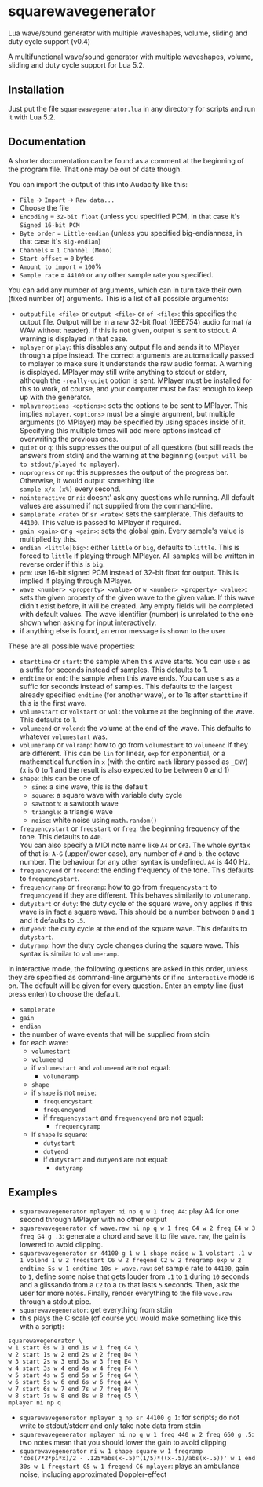 # squarewavegenerator
Lua wave/sound generator with multiple waveshapes, volume, sliding and duty cycle support (v0.4)

A multifunctional wave/sound generator with multiple waveshapes, volume, sliding and duty cycle support for Lua 5.2.

## Installation
Just put the file `squarewavegenerator.lua` in any directory for scripts and run it with Lua 5.2.

## Documentation
A shorter documentation can be found as a comment at the beginning of the program file. That one may be out of date though.

You can import the output of this into Audacity like this:
- `File` -> `Import` -> `Raw data...`
- Choose the file
- `Encoding` = `32-bit float` (unless you specified PCM, in that case it's `Signed 16-bit PCM`
- `Byte order` = `Little-endian` (unless you specified big-endianness, in that case it's `Big-endian`)
- `Channels` = `1 Channel (Mono)`
- `Start offset` = `0` bytes
- `Amount to import` = `100`%
- `Sample rate` = `44100` or any other sample rate you specified.

You can add any number of arguments, which can in turn take their own (fixed number of) arguments. This is a list of all possible arguments:
- `outputfile <file>` or `output <file>` or `of <file>`: this specifies the output file. Output will be in a raw 32-bit float (IEEE754) audio format (a WAV without header). If this is not given, output is sent to stdout. A warning is displayed in that case.
- `mplayer` or `play`: this disables any output file and sends it to MPlayer through a pipe instead. The correct arguments are automatically passed to mplayer to make sure it understands the raw audio format. A warning is displayed. MPlayer may still write anything to stdout or stderr, although the `-really-quiet` option is sent. MPlayer must be installed for this to work, of course, and your computer must be fast enough to keep up with the generator.
- `mplayeroptions <options>`: sets the options to be sent to MPlayer. This implies `mplayer`. `<options>` must be a single argument, but multiple arguments (to MPlayer) may be specified by using spaces inside of it. Specifying this multiple times will add more options instead of overwriting the previous ones.
- `quiet` or `q`: this suppresses the output of all questions (but still reads the answers from stdin) and the warning at the beginning (`output will be to stdout/played to mplayer`).
- `noprogress` or `np`: this suppresses the output of the progress bar. Otherwise, it would output something like\
`sample x/x (x%)` every second.
- `nointeractive` or `ni`: doesnt' ask any questions while running. All default values are assumed if not supplied from the command-line.
- `samplerate <rate>` or `sr <rate>`: sets the samplerate. This defaults to `44100`. This value is passed to MPlayer if required.
- `gain <gain>` or `g <gain>`: sets the global gain. Every sample's value is multiplied by this.
- `endian <little|big>`: either `little` or `big`, defaults to `little`. This is forced to `little` if playing through MPlayer. All samples will be written in reverse order if this is `big`.
- `pcm`: use 16-bit signed PCM instead of 32-bit float for output. This is implied if playing through MPlayer.
- `wave <number> <property> <value>` or `w <number> <property> <value>`: sets the given property of the given wave to the given value. If this wave didn't exist before, it will be created. Any empty fields will be completed with default values. The wave identifier (number) is unrelated to the one shown when asking for input interactively.
- if anything else is found, an error message is shown to the user

These are all possible wave properties:
- `starttime` or `start`: the sample when this wave starts. You can use `s` as a suffix for seconds instead of samples. This defaults to 1.
- `endtime` or `end`: the sample when this wave ends. You can use `s` as a suffic for seconds instead of samples. This defaults to the largest already specified `endtime` (for another wave), or to 1s after `starttime` if this is the first wave.
- `volumestart` or `volstart` or `vol`: the volume at the beginning of the wave. This defaults to 1.
- `volumeend` or `volend`: the volume at the end of the wave. This defaults to whatever `volumestart` was.
- `volumeramp` or `volramp`: how to go from `volumestart` to `volumeend` if they are different. This can be `lin` for linear, `exp` for exponential, or a mathematical function in `x` (with the entire `math` library passed as `_ENV`) (x is 0 to 1 and the result is also expected to be between 0 and 1)
- `shape`: this can be one of
  - `sine`: a sine wave, this is the default
  - `square`: a square wave with variable duty cycle
  - `sawtooth`: a sawtooth wave
  - `triangle`: a triangle wave
  - `noise`: white noise using `math.random()`
- `frequencystart` or `freqstart` or `freq`: the beginning frequency of the tone. This defaults to `440`.\
You can also specify a MIDI note name like `A4` or `C#3`. The whole syntax of that is: `A-G` (upper/lower case), any number of `#` and `b`, the octave number. The behaviour for any other syntax is undefined. `A4` is 440 Hz.
- `frequencyend` or `freqend`: the ending frequency of the tone. This defaults to `frequencystart`.
- `frequencyramp` or `freqramp`: how to go from `frequencystart` to `frequencyend` if they are different. This behaves similarily to `volumeramp`.
- `dutystart` or `duty`: the duty cycle of the square wave, only applies if this wave is in fact a square wave. This should be a number between `0` and `1` and it defaults to `.5`.
- `dutyend`: the duty cycle at the end of the square wave. This defaults to `dutystart`.
- `dutyramp`: how the duty cycle changes during the square wave. This syntax is similar to `volumeramp`.

In interactive mode, the following questions are asked in this order, unless they are specified as command-line arguments or if `no interactive` mode is on. The default will be given for every question. Enter an empty line (just press enter) to choose the default.
- `samplerate`
- `gain`
- `endian`
- the number of wave events that will be supplied from stdin
- for each wave:
  - `volumestart`
  - `volumeend`
  - if `volumestart` and `volumeend` are not equal:
    - `volumeramp`
  - `shape`
  - if `shape` is not `noise`:
    - `frequencystart`
    - `frequencyend`
    - if `frequencystart` and `frequencyend` are not equal:
      - `frequencyramp`
  - if `shape` is `square`:
    - `dutystart`
    - `dutyend`
    - if `dutystart` and `dutyend` are not equal:
      - `dutyramp`

## Examples
- `squarewavegenerator mplayer ni np q w 1 freq A4`: play A4 for one second through MPlayer with no other output
- `squarewavegenerator of wave.raw ni np q w 1 freq C4 w 2 freq E4 w 3 freq G4 g .3`: generate a chord and save it to file `wave.raw`, the gain is lowered to avoid clipping.
- `squarewavegenerator sr 44100 g 1 w 1 shape noise w 1 volstart .1 w 1 volend 1 w 2 freqstart C6 w 2 freqend C2 w 2 freqramp exp w 2 endtime 5s w 1 endtime 10s > wave.raw`: set sample rate to `44100`, gain to `1`, define some noise that gets louder from `.1` to `1` during `10` seconds and a glissando from a `C2` to a `C6` that lasts `5` seconds. Then, ask the user for more notes. Finally, render everything to the file `wave.raw` through a stdout pipe.
- `squarewavegenerator`: get everything from stdin
- this plays the C scale (of course you would make something like this with a script):
```
squarewavegenerator \
w 1 start 0s w 1 end 1s w 1 freq C4 \
w 2 start 1s w 2 end 2s w 2 freq D4 \
w 3 start 2s w 3 end 3s w 3 freq E4 \
w 4 start 3s w 4 end 4s w 4 freq F4 \
w 5 start 4s w 5 end 5s w 5 freq G4 \
w 6 start 5s w 6 end 6s w 6 freq A4 \
w 7 start 6s w 7 end 7s w 7 freq B4 \
w 8 start 7s w 8 end 8s w 8 freq C5 \
mplayer ni np q
```
- `squarewavegenerator mplayer q np sr 44100 g 1`: for scripts; do not write to stdout/stderr and only take note data from stdin
- `squarewavegenerator mplayer ni np q w 1 freq 440 w 2 freq 660 g .5`: two notes mean that you should lower the gain to avoid clipping
- `squarewavegenerator ni w 1 shape square w 1 freqramp 'cos(7*2*pi*x)/2 - .125*abs(x-.5)^(1/5)*((x-.5)/abs(x-.5))' w 1 end 30s w 1 freqstart G5 w 1 freqend C6 mplayer`: plays an ambulance noise, including approximated Doppler-effect
